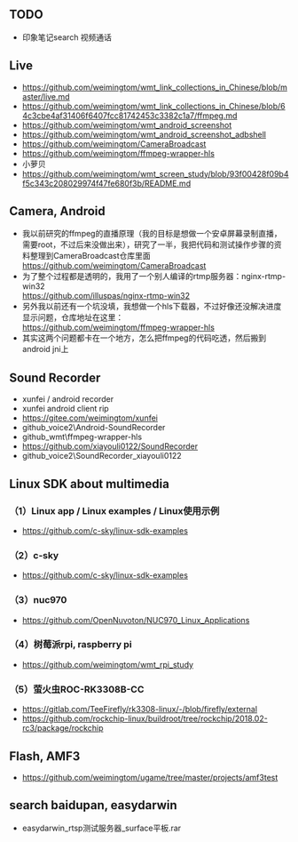 ## TODO
* 印象笔记search 视频通话  

## Live  
* https://github.com/weimingtom/wmt_link_collections_in_Chinese/blob/master/live.md
* https://github.com/weimingtom/wmt_link_collections_in_Chinese/blob/64c3cbe4af31406f6407fcc81742453c3382c1a7/ffmpeg.md
* https://github.com/weimingtom/wmt_android_screenshot
* https://github.com/weimingtom/wmt_android_screenshot_adbshell
* https://github.com/weimingtom/CameraBroadcast
* https://github.com/weimingtom/ffmpeg-wrapper-hls
* 小萝贝
* https://github.com/weimingtom/wmt_screen_study/blob/93f00428f09b4f5c343c208029974f47fe680f3b/README.md

## Camera, Android    
* 我以前研究的ffmpeg的直播原理（我的目标是想做一个安卓屏幕录制直播，需要root，不过后来没做出来），研究了一半，我把代码和测试操作步骤的资料整理到CameraBroadcast仓库里面  
https://github.com/weimingtom/CameraBroadcast  
* 为了整个过程都是透明的，我用了一个别人编译的rtmp服务器：nginx-rtmp-win32  
https://github.com/illuspas/nginx-rtmp-win32  
* 另外我以前还有一个坑没填，我想做一个hls下载器，不过好像还没解决进度显示问题，仓库地址在这里：  
https://github.com/weimingtom/ffmpeg-wrapper-hls  
* 其实这两个问题都卡在一个地方，怎么把ffmpeg的代码吃透，然后搬到android jni上  

## Sound Recorder  
* xunfei / android recorder  
* xunfei android client rip  
* https://gitee.com/weimingtom/xunfei  
* github_voice2\Android-SoundRecorder  
* github_wmt\ffmpeg-wrapper-hls  
* https://github.com/xiayouli0122/SoundRecorder  
* github_voice2\SoundRecorder_xiayouli0122  

## Linux SDK about multimedia    
### （1）Linux app / Linux examples / Linux使用示例  
* https://github.com/c-sky/linux-sdk-examples    
### （2）c-sky  
* https://github.com/c-sky/linux-sdk-examples  
### （3）nuc970    
* https://github.com/OpenNuvoton/NUC970_Linux_Applications  
### （4）树莓派rpi, raspberry pi  
* https://github.com/weimingtom/wmt_rpi_study  
### （5）萤火虫ROC-RK3308B-CC  
* https://gitlab.com/TeeFirefly/rk3308-linux/-/blob/firefly/external  
* https://github.com/rockchip-linux/buildroot/tree/rockchip/2018.02-rc3/package/rockchip  

## Flash, AMF3  
* https://github.com/weimingtom/ugame/tree/master/projects/amf3test  

## search baidupan, easydarwin  
* easydarwin_rtsp测试服务器_surface平板.rar  
